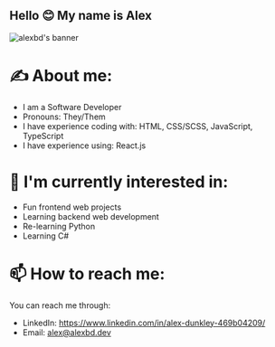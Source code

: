 ## Hello 😊 My name is Alex

![alexbd's banner](https://github.com/devalexbd/devalexbd/blob/main/github_profile_banner.gif?raw=true)

# ✍ About me:
 - I am a Software Developer
 - Pronouns: They/Them
 - I have experience coding with: HTML, CSS/SCSS, JavaScript, TypeScript
 - I have experience using: React.js

# 🤔 I'm currently interested in:
 - Fun frontend web projects
 - Learning backend web development
 - Re-learning Python
 - Learning C#

# 📫 How to reach me:
You can reach me through:
 - LinkedIn: https://www.linkedin.com/in/alex-dunkley-469b04209/
 - Email: alex@alexbd.dev

<!--
**devalexbd/devalexbd** is a ✨ _special_ ✨ repository because its `README.md` (this file) appears on your GitHub profile.

Here are some ideas to get you started:

- 🔭 I’m currently working on ...
- 🌱 I’m currently learning ...
- 👯 I’m looking to collaborate on ...
- 🤔 I’m looking for help with ...
- 💬 Ask me about ...
- 📫 How to reach me: ...
- 😄 Pronouns: ...
- ⚡ Fun fact: ...
-->
